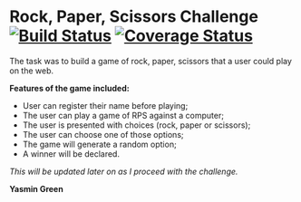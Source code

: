 Rock, Paper, Scissors Challenge [![Build Status](https://travis-ci.org/makersacademy/rps-challenge.svg?branch=master)](https://travis-ci.org/makersacademy/rps-challenge)
[![Coverage Status](https://camo.githubusercontent.com/e3b3375ede0bd0d912b6987adb1e4413fb27ab9c/68747470733a2f2f636f766572616c6c732e696f2f6275696c64732f353437313633342f6261646765)](https://coveralls.io/builds/5471634/badge)
===============================

The task was to build a game of rock, paper, scissors that a user could play on the web.

**Features of the game included:**
* User can register their name before playing;
* The user can play a game of RPS against a computer;
* The user is presented with choices (rock, paper or scissors);
* The user can choose one of those options;
* The game will generate a random option;
* A winner will be declared.

*This will be updated later on as I proceed with the challenge.*

**Yasmin Green**
